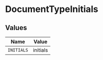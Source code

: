 # DocumentTypeInitials


## Values

| Name       | Value      |
| ---------- | ---------- |
| `INITIALS` | initials   |